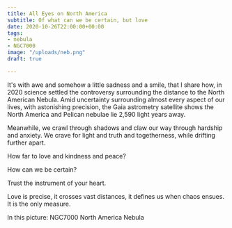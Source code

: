 ```yaml
---
title: All Eyes on North America
subtitle: Of what can we be certain, but love
date: 2020-10-26T22:00:00+00:00
tags:
- nebula
- NGC7000
image: "/uploads/neb.png"
draft: true

---
```

It's with awe and somehow a little sadness and a smile, that I share how, in 2020 science settled the controversy surrounding the distance to the North American Nebula. Amid uncertainty surrounding almost every aspect of our lives, with astonishing precision, the Gaia astrometry satellite shows the North America and Pelican nebulae lie 2,590 light years away.

Meanwhile, we crawl through shadows and claw our way through hardship and anxiety. We crave for light and truth and togetherness, while drifting further apart.

How far to love and kindness and peace?

How can we be certain?

Trust the instrument of your heart.

Love is precise, it crosses vast distances, it defines us when chaos ensues. It is the only measure.

In this picture: NGC7000 North America Nebula